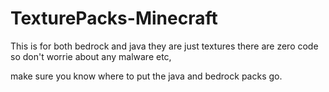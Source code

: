 # TexturePacks-Minecraft
This is for both bedrock and java they are just textures there are zero code so don't worrie about any malware etc,

make sure you know where to put the java and bedrock packs go.

